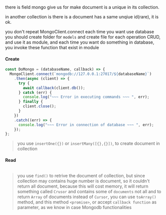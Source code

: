 there is field mongo give us for make document is a unique in its collection.

in another collection is there is a document has a same unqiue id(rare), it is ok.

<!--  -->

you don't repeat MongoClient.connect each time you want use database
you should create folder for `models` and create file for each operation CRUD, and use it as module, and each time you want do something in database, you invoke these function that exist in module

<!--  -->

#### Create

```js
const DoMongo = (databaseName, callback) => {
  MongoClient.connect(`mongodb://127.0.0.1:27017/${databaseName}`)
    .then(async (client) => {
      try {
        await callback(client.db());
      } catch (err) {
        console.log("~~~ Error in executing commands ~~~ ", err);
      } finally {
        client.close();
      }
    })
    .catch((err) => {
      console.log("~~~ Error in connection of database ~~~ ", err);
    });
};
```

> you use `insertOne({})` or `insertMany([{},{}])`, to create document in collection

<!--  -->

#### Read

```js

```

> you use `find()` to retrive the document of collection, but since collection may contains huge number is document, so it couldn't return all document, because this will cost memory, it will return something called `Crusor` and contains some of `documents` not all
> and to return `Array` of documents instead of `Cursor`, you can use `toArray()` method, and this method `<promise>`, or accept `callback function` as parameter, as we know in case Mongodb functionalities
